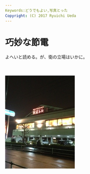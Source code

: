 ```yaml
---
Keywords:どうでもよい,写真とった
Copyright: (C) 2017 Ryuichi Ueda
---
```


# 巧妙な節電
よへいと読める。が、衛の立場はいかに。<br />
<br />
<br /><br /><a href="20130325-204002.jpg"><img src="20130325-204002.jpg" alt="20130325-204002.jpg" class="alignnone size-full" /></a>
